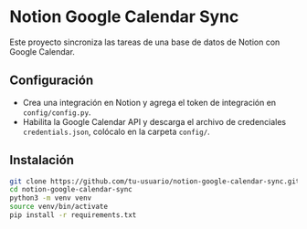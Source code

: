 # Notion Google Calendar Sync

Este proyecto sincroniza las tareas de una base de datos de Notion con Google Calendar.

## Configuración
- Crea una integración en Notion y agrega el token de integración en `config/config.py`.
- Habilita la Google Calendar API y descarga el archivo de credenciales `credentials.json`, colócalo en la carpeta `config/`.

## Instalación
```sh
git clone https://github.com/tu-usuario/notion-google-calendar-sync.git
cd notion-google-calendar-sync
python3 -m venv venv
source venv/bin/activate
pip install -r requirements.txt
